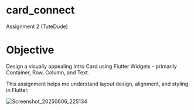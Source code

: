 # card_connect
Assignment 2 (TuteDude)


# Objective
Design a visually appealing Intro Card using Flutter Widgets - primarily Container, Row, Column, and Text.

This assignment helps me understand layout design, alignment, and styling in Flutter.

![Screenshot_20250606_225134](https://github.com/user-attachments/assets/64547efe-bca0-43e3-b3ab-f17d9b00d556)
